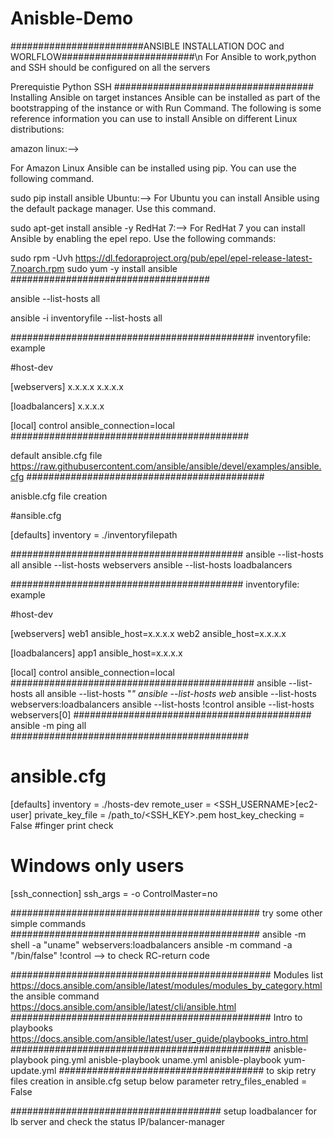 # Anisble-Demo

########################ANSIBLE INSTALLATION DOC and WORLFLOW########################\n
For Ansible to work,python and SSH should be configured on all the servers

Prerequistie
Python
SSH
####################################
Installing Ansible on target instances
Ansible can be installed as part of the bootstrapping of the instance or with Run Command. The following is some reference information
you can use to install Ansible on different Linux distributions:

amazon linux:-->

  For Amazon Linux Ansible can be installed using pip. You can use the following command.

  sudo pip install ansible
Ubuntu:-->
  For Ubuntu you can install Ansible using the default package manager. Use this command.

  sudo apt-get install ansible -y
RedHat 7:-->
  For RedHat 7 you can install Ansible by enabling the epel repo. Use the following commands:

  sudo rpm -Uvh https://dl.fedoraproject.org/pub/epel/epel-release-latest-7.noarch.rpm
  sudo yum -y install ansible
####################################

ansible --list-hosts all

ansible -i inventoryfile --list-hosts all

############################################
inventoryfile: example

#host-dev

[webservers]
x.x.x.x
x.x.x.x

[loadbalancers]
x.x.x.x

[local]
control ansible_connection=local
###########################################

default ansible.cfg file
https://raw.githubusercontent.com/ansible/ansible/devel/examples/ansible.cfg
###########################################

anisble.cfg file creation

#ansible.cfg

[defaults]
inventory = ./inventoryfilepath

##########################################
ansible --list-hosts all
ansible --list-hosts webservers
ansible --list-hosts loadbalancers

##########################################
inventoryfile: example

#host-dev

[webservers]
web1 ansible_host=x.x.x.x
web2 ansible_host=x.x.x.x

[loadbalancers]
app1 ansible_host=x.x.x.x

[local]
control ansible_connection=local
############################################
ansible --list-hosts all
ansible --list-hosts "*"
ansible --list-hosts web*
ansible --list-hosts webservers:loadbalancers
ansible --list-hosts \!control
ansible --list-hosts webservers[0]
###########################################
ansible -m ping all
###########################################


# ansible.cfg 
 
 
 [defaults] 
 inventory = ./hosts-dev 
 remote_user = <SSH_USERNAME>[ec2-user] 
 private_key_file = /path_to/<SSH_KEY>.pem 
 host_key_checking = False #finger print check
 

 # Windows only users 
 [ssh_connection] 
 ssh_args = -o ControlMaster=no 
 
 #############################################
 try some other simple commands
 #############################################
 ansible -m shell -a "uname" webservers:loadbalancers
  ansible -m command -a "/bin/false" \!control
  --> to check RC-return code
  
###############################################
  Modules list
  https://docs.ansible.com/ansible/latest/modules/modules_by_category.html
  the ansible command
  https://docs.ansible.com/ansible/latest/cli/ansible.html
###############################################
Intro to playbooks
https://docs.ansible.com/ansible/latest/user_guide/playbooks_intro.html
###############################################
anisble-playbook ping.yml
anisble-playbook uname.yml
anisble-playbook yum-update.yml
#####################################
to skip retry files creation in ansible.cfg setup below parameter
retry_files_enabled = False

######################################
setup loadbalancer for lb server and check the status
IP/balancer-manager
